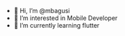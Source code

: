 - 👋 Hi, I’m @mbagusi
- 👀 I’m interested in Mobile Developer
- 🌱 I’m currently learning flutter

<!---
mbagusi/mbagusi is a ✨ special ✨ repository because its `README.md` (this file) appears on your GitHub profile.
You can click the Preview link to take a look at your changes.
--->
